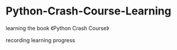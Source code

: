 # Python-Crash-Course-Learning
learning the book 《Python Crash Course》

recording learning progress
